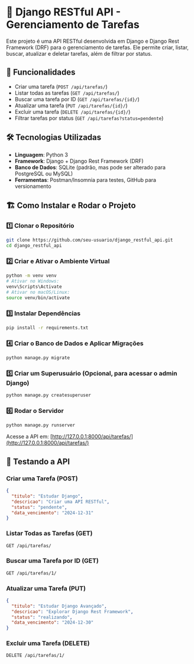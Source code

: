 # 📌 Django RESTful API - Gerenciamento de Tarefas

Este projeto é uma API RESTful desenvolvida em Django e Django Rest Framework (DRF) para o gerenciamento de tarefas. Ele permite criar, listar, buscar, atualizar e deletar tarefas, além de filtrar por status.

## 🚀 Funcionalidades

- Criar uma tarefa (`POST /api/tarefas/`)
- Listar todas as tarefas (`GET /api/tarefas/`)
- Buscar uma tarefa por ID (`GET /api/tarefas/{id}/`)
- Atualizar uma tarefa (`PUT /api/tarefas/{id}/`)
- Excluir uma tarefa (`DELETE /api/tarefas/{id}/`)
- Filtrar tarefas por status (`GET /api/tarefas?status=pendente`)

## 🛠️ Tecnologias Utilizadas

- **Linguagem**: Python 3
- **Framework**: Django + Django Rest Framework (DRF)
- **Banco de Dados**: SQLite (padrão, mas pode ser alterado para PostgreSQL ou MySQL)
- **Ferramentas**: Postman/Insomnia para testes, GitHub para versionamento

## 🏗️ Como Instalar e Rodar o Projeto

### 1️⃣ Clonar o Repositório
```sh
git clone https://github.com/seu-usuario/django_restful_api.git
cd django_restful_api
```

### 2️⃣ Criar e Ativar o Ambiente Virtual
```sh
python -m venv venv
# Ativar no Windows:
venv\Scripts\Activate
# Ativar no macOS/Linux:
source venv/bin/activate
```

### 3️⃣ Instalar Dependências
```sh
pip install -r requirements.txt
```

### 4️⃣ Criar o Banco de Dados e Aplicar Migrações
```sh
python manage.py migrate
```

### 5️⃣ Criar um Superusuário (Opcional, para acessar o admin Django)
```sh
python manage.py createsuperuser
```

### 6️⃣ Rodar o Servidor
```sh
python manage.py runserver
```
Acesse a API em: [http://127.0.0.1:8000/api/tarefas/](http://127.0.0.1:8000/api/tarefas/)

## 🔄 Testando a API

### Criar uma Tarefa (POST)
```json
{
  "titulo": "Estudar Django",
  "descricao": "Criar uma API RESTful",
  "status": "pendente",
  "data_vencimento": "2024-12-31"
}
```

### Listar Todas as Tarefas (GET)
```sh
GET /api/tarefas/
```

### Buscar uma Tarefa por ID (GET)
```sh
GET /api/tarefas/1/
```

### Atualizar uma Tarefa (PUT)
```json
{
  "titulo": "Estudar Django Avançado",
  "descricao": "Explorar Django Rest Framework",
  "status": "realizando",
  "data_vencimento": "2024-12-30"
}
```

### Excluir uma Tarefa (DELETE)
```sh
DELETE /api/tarefas/1/
```

